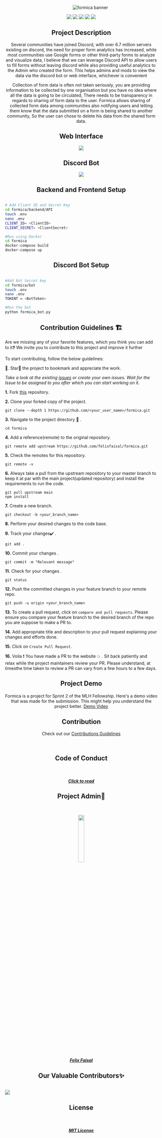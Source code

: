 <p align="center">
    <img style="margin: 0 0 0 60px" src="/wireframe/banner_2.png" alt="formica banner"/>
</p>

<p align="center">
  <img src="https://img.shields.io/badge/Python-3776AB?style=for-the-badge&logo=python&logoColor=white"/>
  <img src="https://img.shields.io/badge/React-20232A?style=for-the-badge&logo=react&logoColor=61DAFB"/>
  <img src="https://img.shields.io/badge/Django-092E20?style=for-the-badge&logo=django&logoColor=white"/>  
  <img src="https://img.shields.io/badge/JavaScript-F7DF1E?style=for-the-badge&logo=javascript&logoColor=black"/>
  <img src="https://camo.githubusercontent.com/caf9d3251680e742d78d1caf78b151140a3498a8cbd6b0877246c1f5217743fc/68747470733a2f2f696d672e736869656c64732e696f2f62616467652f4669676d612532302d2532334632344531452e7376673f267374796c653d666f722d7468652d6261646765266c6f676f3d4669676d61266c6f676f436f6c6f723d7768697465"/>
</p>



<h2 align="center" style="font-weight:bold">Project Description</h2>
<p align="center">
Several communities have joined Discord, with over 6.7 million servers existing on discord, the need for proper form analytics has increased, while most communities use Google forms or other third-party forms to analyze and visualize data, I believe that we can leverage Discord API to allow users to fill forms without leaving discord while also providing useful analytics to the Admin who created the form. This helps admins and mods to view the data via the discord bot or web interface, whichever is convenient
</p>
<p align="center">
Collection of form data is often not taken seriously, you are providing information to be collected by one organisation but you have no idea where all the data is going to be circulated, There needs to be transparency in regards to sharing of form data to the user. Formica allows sharing of collected form data among communities also notifying users and letting them know that the data submitted on a form is being shared to another community, So the user can chose to delete his data from the shared form data.
</p>


<h2 align="center" style="font-weight:bold">Web Interface</h2>
<p align="center">
<img src="https://i.imgur.com/aHZr15T.gif">
</p>



<h2 align="center" style="font-weight:bold">Discord Bot</h2>
<p align="center">
<img src="https://i.imgur.com/PmphjEm.gif">
</p>


<h2 align="center" style="font-weight:bold">Backend and Frontend Setup</h2>


```bash

# Add Client ID and Secret Key 
cd formica/backend/API
touch .env
nano .env
CLIENT_ID= <ClientID> 
CLIENT_SECRET= <ClientSecret> 

#Run using Docker
cd formica
docker-compose build 
docker-compose up

```


<h2 align="center" style="font-weight:bold">Discord Bot Setup</h2>


```bash

#Add Bot Secret key
cd formica/bot
touch .env 
nano .env 
TOKENT = <BotToken>

#Run the bot 
python formica_bot.py

```


<h2 align="center" style="font-weight:bold">Contribution Guidelines 🏗</h2>

Are we missing any of your favorite features, which you think you can add to it❓ We invite you to contribute to this project and improve it further

To start contributing, follow the below guidelines: 

🌟. Star🌟 the project to bookmark and appreciate the work.

<em> Take a look at the existing [issues](https://github.com/felixfaisal/formica/issues) or create your own issues. Wait for the Issue to be assigned to you after which you can start working on it. </em>


**1.**  Fork [this](https://github.com/felixfaisal/formica.git) repository.

**2.**  Clone your forked copy of the project.

```
git clone --depth 1 https://github.com/<your_user_name>/formica.git
```

**3.** Navigate to the project directory :file_folder: .

```
cd formica
```

**4.** Add a reference(remote) to the original repository.

```
git remote add upstream https://github.com/felixfaisal/formica.git
```

**5.** Check the remotes for this repository.

```
git remote -v
```

**6.** Always take a pull from the upstream repository to your master branch to keep it at par with the main project(updated repository) and install the requirements to run the code.

```
git pull upstream main
npm install
```

**7.** Create a new branch.

```
git checkout -b <your_branch_name>
```

**8.** Perform your desired changes to the code base.


**9.** Track your changes:heavy_check_mark: .

```
git add . 
```

**10.** Commit your changes .

```
git commit -m "Relevant message"
```

**11.** Check for your changes .

```
git status
```

**12.** Push the committed changes in your feature branch to your remote repo.

```
git push -u origin <your_branch_name>
```

**13.** To create a pull request, click on `compare and pull requests`. Please ensure you compare your feature branch to the desired branch of the repo you are suppose to make a PR to.

**14.** Add appropriate title and description to your pull request explaining your changes and efforts done.

**15.** Click on `Create Pull Request`.

**16.** Voila :exclamation: You have made a PR to the website :boom: . Sit back patiently and relax while the project maintainers review your PR. Please understand, at timesthe time taken to review a PR can vary from a few hours to a few days.



<h2 align="center" style="font-weight:bold" id="contributing">Project Demo</h2>

<p align="center" style="margin: 20px 0 30px 0">
Formica is a project for Sprint 2 of  the MLH Fellowship. Here's a demo video that was made for the submission. This might help you understand the project better.
  <a href="https://youtu.be/yiLA9oJ-O-s" target="#">
    Demo Video
  </a>
</p>  


<h2 align="center" style="font-weight:bold">Contribution</h2>
<p align="center">
    Check out our <a href="/CONTRIBUTING.md">Contributions Guidelines</a>
</p>

<br>
<h2 align="center" style="font-weight:bold">Code of Conduct</h2><br>
<p align="center">
<a href="https://github.com/felixfaisal/formica/blob/main/CODE_OF_CONDUCT.md "> 
<h5 align="center"><b>Click to read</b></a>  

<br>
<h2 align="center" style="font-weight:bold">Project Admin👨‍</h2>
<br>
<p align="center">
<img width=20% src="https://avatars.githubusercontent.com/u/42486737?v=4">
</p>
<a href="https://www.linkedin.com/in/faisal-ahmed-farooq-6395a0174/">
<h5 align="center"><b>Felix Faisal</b></a>
    
    
<br>
<h2 align="center" style="font-weight:bold">Our Valuable Contributors✨</h2>
<br>
<a href="https://github.com/felixfaisal/formica/graphs/contributors">
  <img src="https://contrib.rocks/image?repo=felixfaisal/formica" />
</a>        

    
    
<br>    
<h2 align="center" style="font-weight:bold">License </h2>
<br>
<p align="center">
<a href="https://github.com/felixfaisal/formica/blob/main/LICENSE"></p>
<h5 align="center"><b>MIT License</b></a>
